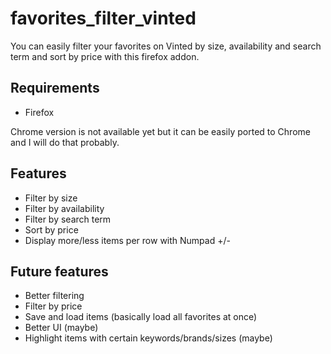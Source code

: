 # favorites_filter_vinted

You can easily filter your favorites on Vinted by size, availability and search term and sort by price with this firefox addon.

## Requirements

- Firefox

Chrome version is not available yet but it can be easily ported to Chrome and I will do that probably.

## Features

- Filter by size
- Filter by availability
- Filter by search term
- Sort by price
- Display more/less items per row with Numpad +/-

## Future features

- Better filtering
- Filter by price
- Save and load items (basically load all favorites at once)
- Better UI (maybe)
- Highlight items with certain keywords/brands/sizes (maybe)
